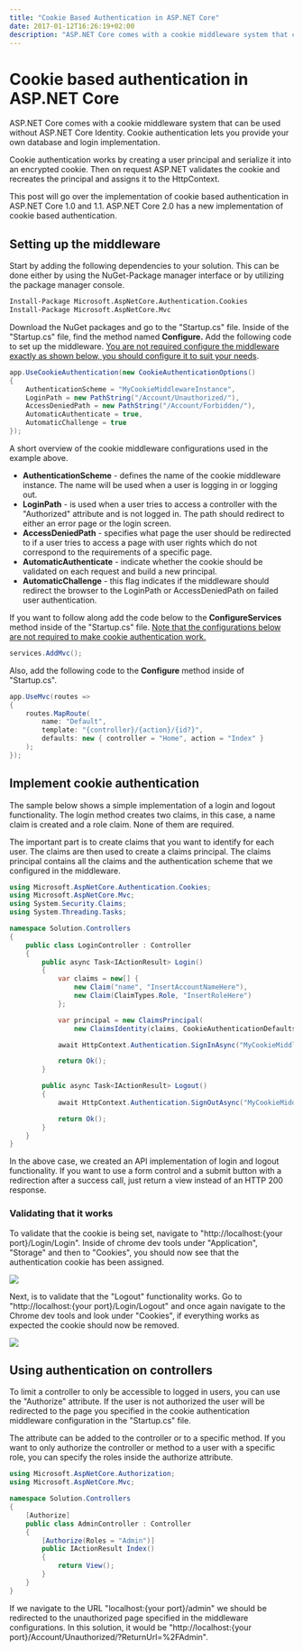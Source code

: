 ```yaml
---
title: "Cookie Based Authentication in ASP.NET Core"
date: 2017-01-12T16:26:19+02:00
description: "ASP.NET Core comes with a cookie middleware system that can be used without ASP.NET Core Identity. The reason to use cookie authentication instead of ASP.NET core identity is that you want to provide your own database and login implementation."
---
```


# Cookie based authentication in ASP.NET Core

ASP.NET Core comes with a cookie middleware system that can be used without ASP.NET Core Identity. Cookie authentication lets you provide your own database and login implementation.

Cookie authentication works by creating a user principal and serialize it into an encrypted cookie. Then on request ASP.NET validates the cookie and recreates the principal and assigns it to the HttpContext.

This post will go over the implementation of cookie based authentication in ASP.NET Core 1.0 and 1.1\. ASP.NET Core 2.0 has a new implementation of cookie based authentication.

## Setting up the middleware

Start by adding the following dependencies to your solution. This can be done either by using the NuGet-Package manager interface or by utilizing the package manager console.

```sh
Install-Package Microsoft.AspNetCore.Authentication.Cookies
Install-Package Microsoft.AspNetCore.Mvc
```

Download the NuGet packages and go to the "Startup.cs" file. Inside of the "Startup.cs" file, find the method named **Configure.** Add the following code to set up the middleware. <span style="text-decoration: underline;">You are not required configure the middleware exactly as shown below, you should configure it to suit your needs</span>.

```C#
app.UseCookieAuthentication(new CookieAuthenticationOptions()
{
    AuthenticationScheme = "MyCookieMiddlewareInstance",
    LoginPath = new PathString("/Account/Unauthorized/"),
    AccessDeniedPath = new PathString("/Account/Forbidden/"),
    AutomaticAuthenticate = true,
    AutomaticChallenge = true
});
```

A short overview of the cookie middleware configurations used in the example above.

*   **AuthenticationScheme** - defines the name of the cookie middleware instance. The name will be used when a user is logging in or logging out. 
*   **LoginPath** - is used when a user tries to access a controller with the "Authorized" attribute and is not logged in. The path should redirect to either an error page or the login screen. 
*   **AccessDeniedPath** - specifies what page the user should be redirected to if a user tries to access a page with user rights which do not correspond to the requirements of a specific page.
*   **AutomaticAuthenticate** - indicate whether the cookie should be validated on each request and build a new principal.
*   **AutomaticChallenge** - this flag indicates if the middleware should redirect the browser to the LoginPath or AccessDeniedPath on failed user authentication.

If you want to follow along add the code below to the **ConfigureServices** method inside of the "Startup.cs" file. <span style="text-decoration: underline;">Note that the configurations below are not required to make cookie authentication work.</span>

```C#
services.AddMvc();
```

Also, add the following code to the **Configure** method inside of "Startup.cs".

```C#
app.UseMvc(routes =>
{
    routes.MapRoute(
        name: "Default",
        template: "{controller}/{action}/{id?}",
        defaults: new { controller = "Home", action = "Index" }
    );
});
```

## Implement cookie authentication

The sample below shows a simple implementation of a login and logout functionality. The login method creates two claims, in this case, a name claim is created and a role claim. None of them are required.

The important part is to create claims that you want to identify for each user. The claims are then used to create a claims principal. The claims principal contains all the claims and the authentication scheme that we configured in the middleware.

```C#
using Microsoft.AspNetCore.Authentication.Cookies;
using Microsoft.AspNetCore.Mvc;
using System.Security.Claims;
using System.Threading.Tasks;

namespace Solution.Controllers
{
    public class LoginController : Controller
    {
        public async Task<IActionResult> Login()
        {
            var claims = new[] {
                new Claim("name", "InsertAccountNameHere"),
                new Claim(ClaimTypes.Role, "InsertRoleHere")
            };

            var principal = new ClaimsPrincipal(
                new ClaimsIdentity(claims, CookieAuthenticationDefaults.AuthenticationScheme));

            await HttpContext.Authentication.SignInAsync("MyCookieMiddlewareInstance", principal);

            return Ok();
        }

        public async Task<IActionResult> Logout()
        {
            await HttpContext.Authentication.SignOutAsync("MyCookieMiddlewareInstance");

            return Ok();
        }
    }
}
```

In the above case, we created an API implementation of login and logout functionality. If you want to use a form control and a submit button with a redirection after a success call, just return a view instead of an HTTP 200 response.

### Validating that it works

To validate that the cookie is being set, navigate to "http://localhost:{your port}/Login/Login". Inside of chrome dev tools under "Application", "Storage" and then to "Cookies", you should now see that the authentication cookie has been assigned.

![](/blogpost/2caa19e4-b248-4196-bd6e-b6b9fc885c10.png)

Next, is to validate that the "Logout" functionality works. Go to "http://localhost:{your port}/Login/Logout" and once again navigate to the Chrome dev tools and look under "Cookies", if everything works as expected the cookie should now be removed.

![](/blogpost/b28c0529-1d27-41bc-9203-cbbbafa846fc.png)

## Using authentication on controllers

To limit a controller to only be accessible to logged in users, you can use the "Authorize" attribute. If the user is not authorized the user will be redirected to the page you specified in the cookie authentication middleware configuration in the "Startup.cs" file.

The attribute can be added to the controller or to a specific method. If you want to only authorize the controller or method to a user with a specific role, you can specify the roles inside the authorize attribute. 

```C#
using Microsoft.AspNetCore.Authorization;
using Microsoft.AspNetCore.Mvc;

namespace Solution.Controllers
{
    [Authorize]
    public class AdminController : Controller
    {
        [Authorize(Roles = "Admin")]
        public IActionResult Index()
        {
            return View();
        }
    }
}
```

If we navigate to the URL "localhost:{your port}/admin" we should be redirected to the unauthorized page specified in the middleware configurations. In this solution, it would be "http://localhost:{your port}/Account/Unauthorized/?ReturnUrl=%2FAdmin".
